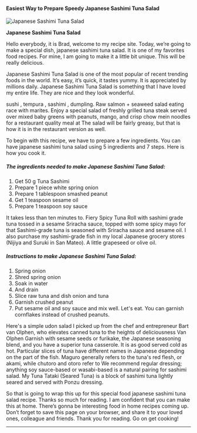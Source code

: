             

#### Easiest Way to Prepare Speedy Japanese Sashimi Tuna Salad

![Japanese Sashimi Tuna Salad](https://img-global.cpcdn.com/recipes/9efe962274785122/751x532cq70/japanese-sashimi-tuna-salad-recipe-main-photo.jpg)

**Japanese Sashimi Tuna Salad**

Hello everybody, it is Brad, welcome to my recipe site. Today, we’re going to make a special dish, japanese sashimi tuna salad. It is one of my favorites food recipes. For mine, I am going to make it a little bit unique. This will be really delicious.

Japanese Sashimi Tuna Salad is one of the most popular of recent trending foods in the world. It’s easy, it’s quick, it tastes yummy. It is appreciated by millions daily. Japanese Sashimi Tuna Salad is something that I have loved my entire life. They are nice and they look wonderful.

sushi , tempura , sashimi , dumpling. Raw salmon + seaweed salad eating race with marites. Enjoy a special salad of freshly grilled tuna steak served over mixed baby greens with peanuts, mango, and crisp chow mein noodles for a restaurant quality meal at The salad will be fairly greasy, but that is how it is in the restaurant version as well.

To begin with this recipe, we have to prepare a few ingredients. You can have japanese sashimi tuna salad using 5 ingredients and 7 steps. Here is how you cook it.

##### The ingredients needed to make Japanese Sashimi Tuna Salad:

1.  Get 50 g Tuna Sashimi
2.  Prepare 1 piece white spring onion
3.  Prepare 1 tablespoon smashed peanut
4.  Get 1 teaspoon sesame oil
5.  Prepare 1 teaspoon soy sauce

It takes less than ten minutes to. Fiery Spicy Tuna Roll with sashimi grade tuna tossed in a sesame Sriracha sauce, topped with some spicy mayo for that Sashimi-grade tuna is seasoned with Sriracha sauce and sesame oil. I also purchase my sashimi-grade fish in my local Japanese grocery stores (Nijiya and Suruki in San Mateo). A little grapeseed or olive oil.

##### Instructions to make Japanese Sashimi Tuna Salad:

1.  Spring onion
2.  Shred spring onion
3.  Soak in water
4.  And drain
5.  Slice raw tuna and dish onion and tuna
6.  Garnish crushed peanut
7.  Put sesame oil and soy sauce and mix well. Let's eat. You can garnish cornflakes instead of crushed peanuts.

Here's a simple udon salad I picked up from the chef and entrepreneur Bart van Olphen, who elevates canned tuna to the heights of deliciousness Van Olphen Garnish with sesame seeds or furikake, the Japanese seasoning blend, and you have a superior tuna casserole. It is as good served cold as hot. Particular slices of tuna have different names in Japanese depending on the part of the fish. Maguro generally refers to the tuna's red flesh, or akami, while chutoro and otoro refer to We recommend regular dressing; anything soy sauce-based or wasabi-based is a natural pairing for sashimi salad. My Tuna Tataki (Seared Tuna) is a block of sashimi tuna lightly seared and served with Ponzu dressing.

So that is going to wrap this up for this special food japanese sashimi tuna salad recipe. Thanks so much for reading. I am confident that you can make this at home. There’s gonna be interesting food in home recipes coming up. Don’t forget to save this page on your browser, and share it to your loved ones, colleague and friends. Thank you for reading. Go on get cooking!

* * *